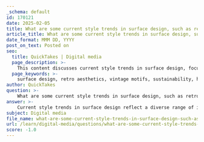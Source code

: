 ```yaml
---
_schema: default
id: 170121
date: 2025-02-05
title: What are some current style trends in surface design, such as retro and vintage styles?
article_title: What are some current style trends in surface design, such as retro and vintage styles?
date_format: MMM DD, YYYY
post_on_text: Posted on
seo:
  title: QuickTakes | Digital media
  page_description: >-
    This content discusses current style trends in surface design, focusing on retro and vintage styles, sustainability, botanical prints, and the impact of digital illustration.
  page_keywords: >-
    surface design, retro aesthetics, vintage motifs, sustainability, handmade aesthetics, botanical prints, seasonal influences, digital illustration
author: QuickTakes
question: >-
    What are some current style trends in surface design, such as retro and vintage styles?
answer: >-
    Current style trends in surface design reflect a diverse range of influences, including retro and vintage styles, which have gained significant popularity. Here are some key trends observed in the market:\n\n1. **Retro Aesthetics**: Retro styles, particularly those reminiscent of the 1970s, are making a strong comeback. This trend is characterized by bold colors, playful shapes, and exaggerated proportions. Designers are drawing inspiration from the visual language of past decades, creating nostalgic designs that resonate with consumers. For instance, Jeremyville's character designs exemplify this retro influence through vibrant palettes and whimsical forms.\n\n2. **Vintage Motifs**: Vintage styles often incorporate elements from earlier design movements, such as Art Deco or mid-century modern. These motifs can include intricate patterns, classic typography, and a color palette that evokes a sense of nostalgia. The appeal of vintage designs lies in their timeless quality, making them suitable for various applications, from textiles to packaging.\n\n3. **Sustainability and Handmade Aesthetics**: There is a growing trend towards sustainability in surface design, with many designers opting for handmade aesthetics that emphasize craftsmanship. This trend often features organic shapes, natural materials, and eco-friendly practices, appealing to consumers who value sustainability.\n\n4. **Botanical Prints**: Nature-inspired designs, particularly botanical prints, continue to be popular. These designs often feature lush greenery, floral patterns, and earthy tones, reflecting a connection to nature and the outdoors. This trend aligns with the increasing consumer interest in wellness and natural living.\n\n5. **Seasonal and Thematic Influences**: Seasonal trends significantly impact surface design, with motifs and themes changing based on cultural events, holidays, and consumer preferences. For example, holiday-themed designs may incorporate festive colors and symbols, while summer collections might feature bright, tropical patterns.\n\n6. **Digital Illustration Trends**: The rise of digital illustration has also influenced surface design, with trends leaning towards minimalism, bold colors, and the integration of animation. Illustrators are adopting contemporary styles that appeal to a tech-savvy audience, often using digital tools to create seamless patterns and dynamic visuals.\n\nBy staying informed about these trends, illustrators and designers can create relevant and appealing works that resonate with current consumer preferences. Engaging with the design community and following industry publications can further enhance understanding of these evolving trends.
subject: Digital media
file_name: what-are-some-current-style-trends-in-surface-design-such-as-retro-and-vintage-styles.md
url: /learn/digital-media/questions/what-are-some-current-style-trends-in-surface-design-such-as-retro-and-vintage-styles
score: -1.0
---
```


&nbsp;